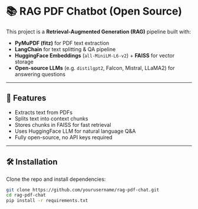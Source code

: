 # 📚 RAG PDF Chatbot (Open Source)

This project is a **Retrieval-Augmented Generation (RAG)** pipeline built with:
- **PyMuPDF (fitz)** for PDF text extraction
- **LangChain** for text splitting & QA pipeline
- **HuggingFace Embeddings** (`all-MiniLM-L6-v2`) + **FAISS** for vector storage
- **Open-source LLMs** (e.g. `distilgpt2`, Falcon, Mistral, LLaMA2) for answering questions

---

## 🚀 Features
- Extracts text from PDFs
- Splits text into context chunks
- Stores chunks in FAISS for fast retrieval
- Uses HuggingFace LLM for natural language Q&A
- Fully open-source, no API keys required

---

## 🛠️ Installation

Clone the repo and install dependencies:

```bash
git clone https://github.com/yourusername/rag-pdf-chat.git
cd rag-pdf-chat
pip install -r requirements.txt

